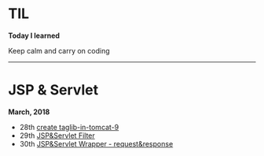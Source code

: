 # TIL
**Today I learned**

Keep calm and carry on coding

***

# JSP & Servlet 
**March, 2018**

- 28th [create taglib-in-tomcat-9](https://github.com/lee1707/TIL/blob/master/java/web/taglib-in-tomcat-9.md)
- 29th [JSP&Servlet Filter](https://github.com/lee1707/TIL/blob/master/java/web/Jsp%26Servlet%20Filter%20and%20Wrapper.md)
- 30th [JSP&Servlet Wrapper - request&response](https://github.com/lee1707/TIL/blob/master/java/web/Jsp%26Servlet%20Wrapper%20-%20request%26response.md)


